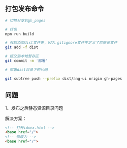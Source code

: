## 打包发布命令

``` BASH
# 切换分支到gh_pages

# 打包
npm run build

# 强制添加dist文件夹，因为.gitignore文件中定义了忽略该文件
git add -f dist

# 提交到本地暂存区
git commit -m '部署'

# 部署dist目录下的代码

git subtree push --prefix dist/ang-ui origin gh-pages
```

## 问题

1、发布之后静态资源目录问题

解决方案：

``` HTML
<!-- 打开idnex.html -->
<base href="/">
<!-- 修改为 -->
<base href="/">
```

